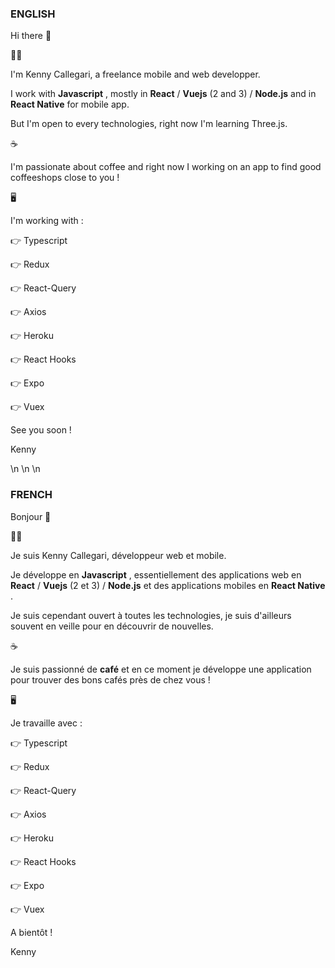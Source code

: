 ### ENGLISH

Hi there 👋

👨‍💻

I'm Kenny Callegari, a freelance mobile and web developper.

I work with **Javascript** , mostly in **React** / **Vuejs** (2 and 3) / **Node.js** and in **React Native** for mobile app.

But I'm open to every technologies, right now I'm learning Three.js.

☕

I'm passionate about coffee and right now I working on an app to find good coffeeshops close to you !

🖥

I'm working with : 

👉 Typescript

👉 Redux 

👉 React-Query

👉 Axios

👉 Heroku

👉 React Hooks

👉 Expo

👉 Vuex

See you soon !

Kenny


\n \n \n


### FRENCH

Bonjour 👋

👨‍💻

Je suis Kenny Callegari, développeur web et mobile.

Je développe en **Javascript** , essentiellement des applications web en **React** / **Vuejs** (2 et 3) / **Node.js** et des applications mobiles en **React Native** .

Je suis cependant ouvert à toutes les technologies, je suis d'ailleurs souvent en veille pour en découvrir de nouvelles.

☕

Je suis passionné de **café** et en ce moment je développe une application pour trouver des bons cafés près de chez vous ! 

🖥

Je travaille avec : 

👉 Typescript

👉 Redux 

👉 React-Query

👉 Axios

👉 Heroku

👉 React Hooks

👉 Expo

👉 Vuex

A bientôt !

Kenny
